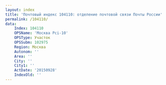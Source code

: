 ```yaml
---
layout: index
title: 'Почтовый индекс 104110: отделение почтовой связи Почты России'
permalink: /104110/
data:
    Index: 104110
    OPSName: 'Москва Pci-10'
    OPSType: Участок
    OPSSubm: 102975
    Region: Москва
    Autonom: ''
    Area: ''
    City: ''
    City1: ''
    ActDate: '20150928'
    IndexOld: ''
---
```

